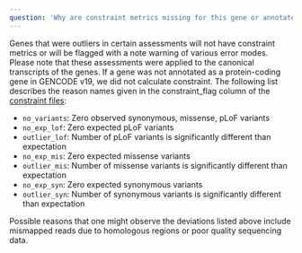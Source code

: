 ```yaml
---
question: 'Why are constraint metrics missing for this gene or annotated with a note?'
---
```


Genes that were outliers in certain assessments will not have constraint metrics or will be flagged with a note warning of various error modes. Please note that these assessments were applied to the canonical transcripts of the genes. If a gene was not annotated as a protein-coding gene in GENCODE v19, we did not calculate constraint. The following list describes the reason names given in the constraint_flag column of the [constraint files](/downloads#v4-constraint):

- `no_variants`: Zero observed synonymous, missense, pLoF variants
- `no_exp_lof`: Zero expected pLoF variants
- `outlier_lof`: Number of pLoF variants is significantly different than expectation
- `no_exp_mis`: Zero expected missense variants
- `outlier_mis`: Number of missense variants is significantly different than expectation
- `no_exp_syn`: Zero expected synonymous variants
- `outlier_syn`: Number of synonymous variants is significantly different than expectation

Possible reasons that one might observe the deviations listed above include mismapped reads due to homologous regions or poor quality sequencing data.
